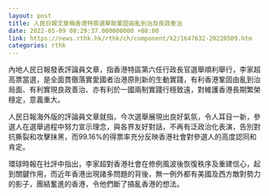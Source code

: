 ```yaml
---
layout: post
title: 人民日報文章稱香港特首選舉助鞏固由亂到治及良政善治
date: 2022-05-09 08:29:37.000000000 +08:00
link: https://news.rthk.hk/rthk/ch/component/k2/1647632-20220509.htm
categories: rthk
---
```


內地人民日報發表評論員文章，指香港特區第六任行政長官選舉順利舉行，李家超高票當選，是全面貫徹落實愛國者治港原則新的生動實踐，有利香港鞏固由亂到治局面、有利實現良政善治、亦有利於一國兩制實踐行穩致遠，對維護香港長期繁榮穩定，意義重大。

人民日報海外版的評論員文章就指，今次選舉展現出良好氣氛，令人耳目一新，參選人在選舉過程中努力宣示理念，與各界友好對話，不再有泛政治化表演，告別對抗撕裂和攻擊抹黑，而99.16%的得票率充分反映香港社會對參選人的高度認同和肯定。

環球時報在社評中指出，李家超對香港社會在修例風波後恢復秩序及重建信心，起到關鍵作用，而近年香港出現諸多問題的背後，無一例外都有美國及西方敵對勢力的影子，團結奮進的香港，令他們斷了搞亂香港的想法。
